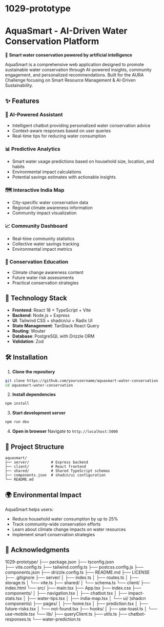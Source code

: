 # 1029-prototype
# AquaSmart - AI-Driven Water Conservation Platform

🌊 **Smart water conservation powered by artificial intelligence**

AquaSmart is a comprehensive web application designed to promote sustainable water conservation through AI-powered insights, community engagement, and personalized recommendations. Built for the AURA Challenge focusing on Smart Resource Management & AI-Driven Sustainability.

## ✨ Features

### 🤖 AI-Powered Assistant
- Intelligent chatbot providing personalized water conservation advice
- Context-aware responses based on user queries
- Real-time tips for reducing water consumption

### 📊 Predictive Analytics
- Smart water usage predictions based on household size, location, and habits
- Environmental impact calculations
- Potential savings estimates with actionable insights

### 🗺️ Interactive India Map
- City-specific water conservation data
- Regional climate awareness information
- Community impact visualization

### 📈 Community Dashboard
- Real-time community statistics
- Collective water savings tracking
- Environmental impact metrics

### 🎯 Conservation Education
- Climate change awareness content
- Future water risk assessments
- Practical conservation strategies

## 🚀 Technology Stack

- **Frontend**: React 18 + TypeScript + Vite
- **Backend**: Node.js + Express
- **UI**: Tailwind CSS + shadcn/ui + Radix UI
- **State Management**: TanStack React Query
- **Routing**: Wouter
- **Database**: PostgreSQL with Drizzle ORM
- **Validation**: Zod

## 🛠️ Installation

1. **Clone the repository**
```bash
git clone https://github.com/yourusername/aquasmart-water-conservation.git
cd aquasmart-water-conservation
```

2. **Install dependencies**
```bash
npm install
```

3. **Start development server**
```bash
npm run dev
```

4. **Open in browser**
Navigate to `http://localhost:5000`

## 📁 Project Structure

```
aquasmart/
├── server/          # Express backend
├── client/          # React frontend
├── shared/          # Shared TypeScript schemas
├── components.json  # shadcn/ui configuration
└── README.md
```

## 🌍 Environmental Impact

AquaSmart helps users:
- Reduce household water consumption by up to 25%
- Track community-wide conservation efforts
- Learn about climate change impacts on water resources
- Implement smart conservation strategies

## 🌟 Acknowledgments

1029-prototype/
├── package.json
├── tsconfig.json  
├── vite.config.ts
├── tailwind.config.ts
├── postcss.config.js
├── components.json
├── drizzle.config.ts
├── README.md
├── LICENSE
├── .gitignore
├── server/
│   ├── index.ts
│   ├── routes.ts
│   ├── storage.ts
│   └── vite.ts
├── shared/
│   └── schema.ts
└── client/
    ├── index.html
    └── src/
        ├── main.tsx
        ├── App.tsx
        ├── index.css
        ├── components/
        │   ├── navigation.tsx
        │   ├── chatbot.tsx
        │   ├── impact-stats.tsx
        │   ├── water-tips.tsx
        │   ├── india-map.tsx
        │   └── ui/ (shadcn components)
        ├── pages/
        │   ├── home.tsx
        │   ├── prediction.tsx
        │   ├── future-risks.tsx
        │   └── not-found.tsx
        ├── hooks/
        │   ├── use-toast.ts
        │   └── use-mobile.tsx
        └── lib/
            ├── queryClient.ts
            ├── utils.ts
            ├── chatbot-responses.ts
            └── water-prediction.ts

